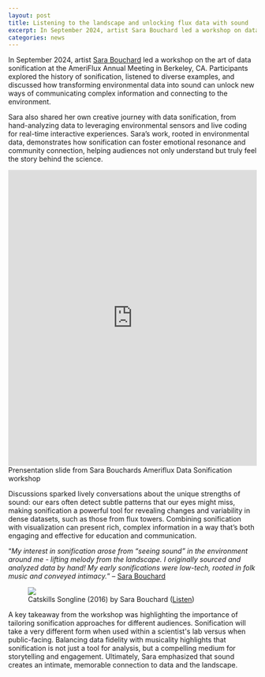 ```yaml
---
layout: post
title: Listening to the landscape and unlocking flux data with sound
excerpt: In September 2024, artist Sara Bouchard led a workshop on data sonification exploring how sound unlocks new ways of connecting with the environment.
categories: news
---
```


In September 2024, artist <a href = "https://fluxnetart.github.io/Sara/">Sara Bouchard</a> led a workshop on the art of data sonification at the AmeriFlux Annual Meeting in Berkeley, CA. Participants explored the history of sonification, listened to diverse examples, and discussed how transforming environmental data into sound can unlock new ways of communicating complex information and connecting to the environment. 

Sara also shared her own creative journey with data sonification, from hand-analyzing data to leveraging environmental sensors and live coding for real-time interactive experiences. Sara’s work, rooted in environmental data, demonstrates how sonification can foster emotional resonance and community connection, helping audiences not only understand but truly feel the story behind the science.

<iframe 
  src="https://docs.google.com/viewer?url=https://fluxnetart.github.io/images/Bouchard_sonification.pdf&embedded=true" 
  style="width:100%; height:600px;" 
  frameborder="0">
</iframe>

<figcaption>Prensentation slide from Sara Bouchards Ameriflux Data Sonification workshop</figcaption>

Discussions sparked lively conversations about the unique strengths of sound: our ears often detect subtle patterns that our eyes might miss, making sonification a powerful tool for revealing changes and variability in dense datasets, such as those from flux towers. Combining sonification with visualization can present rich, complex information in a way that’s both engaging and effective for education and communication. 

“<i>My interest in sonification arose from “seeing sound” in the environment around me - lifting melody from the landscape. I originally sourced and analyzed data by hand! My early sonifications were low-tech, rooted in folk music and conveyed intimacy.</i>” – <a href = "https://fluxnetart.github.io/Sara/">Sara Bouchard</a>

<figure>
    <img src="https://fluxnetart.github.io/images/sing_landscape.png">
  <figcaption> Catskills Songline (2016) by Sara Bouchard (<a href = "https://www.sarabouchard.com/works/catskills-songline">Listen</a>)</figcaption>
</figure>

A key takeaway from the workshop was highlighting the importance of tailoring sonification approaches for different audiences. Sonification will take a very different form when used within a scientist's lab versus when public-facing. Balancing data fidelity with musicality highlights that sonification is not just a tool for analysis, but a compelling medium for storytelling and engagement. Ultimately, Sara emphasized that sound creates an intimate, memorable connection to data and the landscape.

